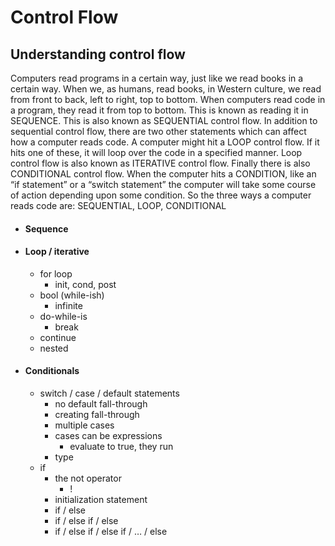 # Control Flow
## Understanding control flow
Computers read programs in a certain way, just like we read books in a certain way. When we, as humans, read books, in Western culture, we read from front to back, left to right, top to bottom. When computers read code in a program, they read it from top to bottom. This is known as reading it in SEQUENCE. This is also known as SEQUENTIAL control flow. In addition to sequential control flow, there are two other statements which can affect how a computer reads code. A computer might hit a LOOP control flow. If it hits one of these, it will loop over the code in a specified manner. Loop control flow is also known as ITERATIVE control flow. Finally there is also CONDITIONAL control flow. When the computer hits a CONDITION, like an “if statement” or a “switch statement” the computer will take some course of action depending upon some condition. So the three ways a computer reads code are: SEQUENTIAL, LOOP, CONDITIONAL
- #### Sequence
- #### Loop / iterative
  - for loop
    - init, cond, post
  - bool (while-ish)
    - infinite
  - do-while-is
    - break
  - continue
  - nested
- #### Conditionals
  - switch / case / default statements
    - no default fall-through
    - creating fall-through
    - multiple cases
    - cases can be expressions
      - evaluate to true, they run
    - type
  - if
    - the not operator
      - !
    - initialization statement
    - if / else
    - if / else if / else
    - if / else if / else if / … / else
